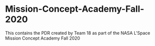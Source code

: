 # Mission-Concept-Academy-Fall-2020
This contains the PDR created by Team 18 as part of the NASA L'Space Mission Concept Academy Fall 2020 

